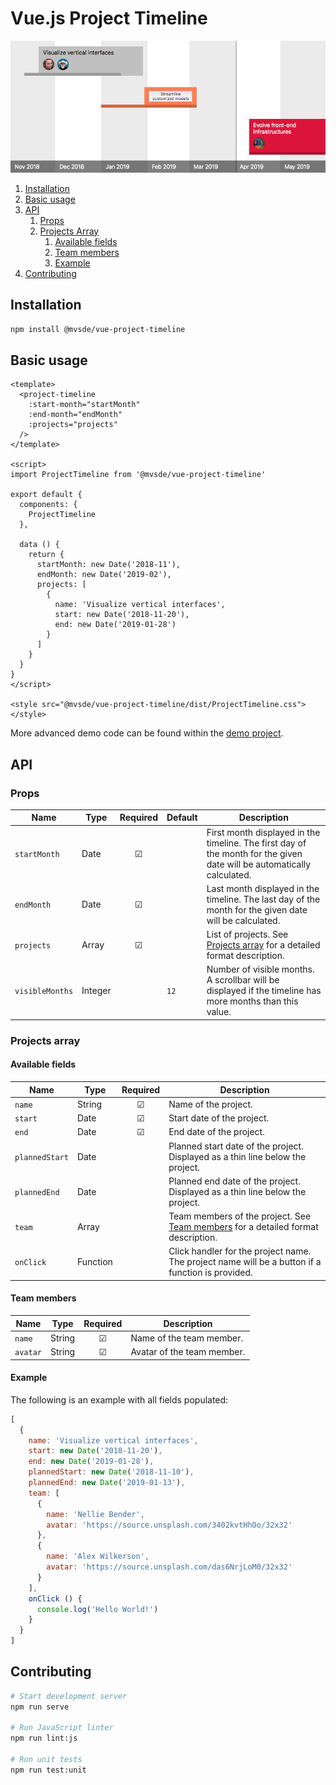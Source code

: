 # Vue.js Project Timeline

![](/docs/screenshot.png?raw=true)

1. [Installation](#installation)
2. [Basic usage](#basic-usage)
3. [API](#api)
   1. [Props](#props)
   2. [Projects Array](#projects-array)
      1. [Available fields](#available-fields)
      2. [Team members](#team-members)
      3. [Example](#example)
4. [Contributing](#contributing)


## Installation

```bash
npm install @mvsde/vue-project-timeline
```

## Basic usage

```vue
<template>
  <project-timeline
    :start-month="startMonth"
    :end-month="endMonth"
    :projects="projects"
  />
</template>

<script>
import ProjectTimeline from '@mvsde/vue-project-timeline'

export default {
  components: {
    ProjectTimeline
  },

  data () {
    return {
      startMonth: new Date('2018-11'),
      endMonth: new Date('2019-02'),
      projects: [
        {
          name: 'Visualize vertical interfaces',
          start: new Date('2018-11-20'),
          end: new Date('2019-01-28')
        }
      ]
    }
  }
}
</script>

<style src="@mvsde/vue-project-timeline/dist/ProjectTimeline.css"></style>
```

More advanced demo code can be found within the [demo project](/demo).


## API

### Props

| Name            | Type    | Required | Default | Description |
| --------------- | ------- |:--------:|-------- | ----------- |
| `startMonth`    | Date    | ☑        |         | First month displayed in the timeline. The first day of the month for the given date will be automatically calculated. |
| `endMonth`      | Date    | ☑        |         | Last month displayed in the timeline. The last day of the month for the given date will be calculated. |
| `projects`      | Array   | ☑        |         | List of projects. See [Projects array](#projects-array) for a detailed format description. |
| `visibleMonths` | Integer |          | `12`    | Number of visible months. A scrollbar will be displayed if the timeline has more months than this value. |

### Projects array

#### Available fields

| Name           | Type     | Required | Description |
| -------------- | -------- |:--------:| ----------- |
| `name`         | String   | ☑        | Name of the project. |
| `start`        | Date     | ☑        | Start date of the project. |
| `end`          | Date     | ☑        | End date of the project. |
| `plannedStart` | Date     |          | Planned start date of the project. Displayed as a thin line below the project. |
| `plannedEnd`   | Date     |          | Planned end date of the project. Displayed as a thin line below the project. |
| `team`         | Array    |          | Team members of the project. See [Team members](#team-members) for a detailed format description. |
| `onClick`      | Function |          | Click handler for the project name. The project name will be a button if a function is provided. |

#### Team members

| Name           | Type     | Required | Description                |
| -------------- | -------- |:--------:| -------------------------- |
| `name`         | String   | ☑        | Name of the team member.   |
| `avatar`       | String   | ☑        | Avatar of the team member. |

#### Example

The following is an example with all fields populated:

```js
[
  {
    name: 'Visualize vertical interfaces',
    start: new Date('2018-11-20'),
    end: new Date('2019-01-28'),
    plannedStart: new Date('2018-11-10'),
    plannedEnd: new Date('2019-01-13'),
    team: [
      {
        name: 'Nellie Bender',
        avatar: 'https://source.unsplash.com/3402kvtHhOo/32x32'
      },
      {
        name: 'Alex Wilkerson',
        avatar: 'https://source.unsplash.com/das6NrjLoM0/32x32'
      }
    ],
    onClick () {
      console.log('Hello World!')
    }
  }
]
```


## Contributing

```bash
# Start development server
npm run serve

# Run JavaScript linter
npm run lint:js

# Run unit tests
npm run test:unit
```

